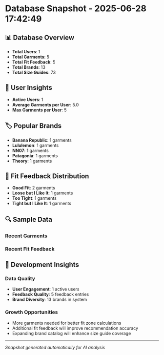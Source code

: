 # Database Snapshot - 2025-06-28 17:42:49

## 📊 Database Overview
- **Total Users**: 1
- **Total Garments**: 5
- **Total Fit Feedback**: 5
- **Total Brands**: 13
- **Total Size Guides**: 73

## 👥 User Insights
- **Active Users**: 1
- **Average Garments per User**: 5.0
- **Max Garments per User**: 5

## 🏷️ Popular Brands
- **Banana Republic**: 1 garments
- **Lululemon**: 1 garments
- **NN07**: 1 garments
- **Patagonia**: 1 garments
- **Theory**: 1 garments

## 📏 Fit Feedback Distribution
- **Good Fit**: 2 garments
- **Loose but I Like It**: 1 garments
- **Too Tight**: 1 garments
- **Tight but I Like It**: 1 garments

## 🔍 Sample Data

### Recent Garments

### Recent Fit Feedback

## 🚀 Development Insights

### Data Quality
- **User Engagement**: 1 active users
- **Feedback Quality**: 5 feedback entries
- **Brand Diversity**: 13 brands in system

### Growth Opportunities
- More garments needed for better fit zone calculations
- Additional fit feedback will improve recommendation accuracy
- Expanding brand catalog will enhance size guide coverage

---
*Snapshot generated automatically for AI analysis*
